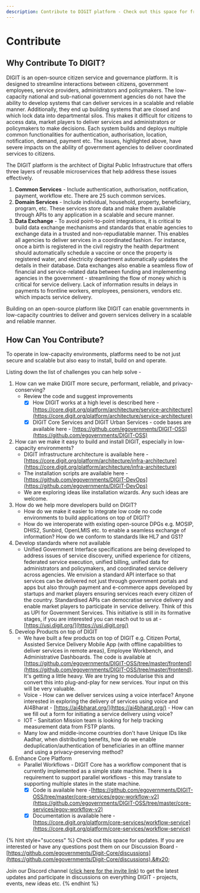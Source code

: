 ```yaml
---
description: Contribute to DIGIT platform - Check out this space for frequent updates
---
```


# Contribute

## **Why Contribute To DIGIT?**

DIGIT is an open-source citizen service and governance platform. It is designed to streamline interactions between citizens, government employees, service providers, administrators and policymakers. The low-capacity national and sub-national government agencies do not have the ability to develop systems that can deliver services in a scalable and reliable manner. Additionally, they end up building systems that are closed and which lock data into departmental silos. This makes it difficult for citizens to access data, market players to deliver services and administrators or policymakers to make decisions. Each system builds and deploys multiple common functionalities for authentication, authorisation, location, notification, demand, payment etc. The issues, highlighted above, have severe impacts on the ability of government agencies to deliver coordinated services to citizens. &#x20;

The DIGIT platform is the architect of Digital Public Infrastructure that offers three layers of reusable microservices that help address these issues effectively.

1. **Common Services** - Include authentication, authorisation, notification, payment, workflow etc. There are 25 such common services.&#x20;
2. **Domain Services** - Include individual, household, property, beneficiary, program, etc. These services store data and make them available through APIs to any application in a scalable and secure manner.&#x20;
3. **Data Exchange** - To avoid point-to-point integrations, it is critical to build data exchange mechanisms and standards that enable agencies to exchange data in a trusted and non-repudiatable manner. This enables all agencies to deliver services in a coordinated fashion. For instance, once a birth is registered in the civil registry the health department should automatically schedule a vaccine or once the property is registered water, and electricity department automatically updates the details in their database. Data exchanges also enable a seamless flow of financial and service-related data between funding and implementing agencies in the government - streamlining the flow of money which is critical for service delivery. Lack of information results in delays in payments to frontline workers, employees, pensioners, vendors etc. which impacts service delivery.&#x20;

Building on an open-source platform like DIGIT can enable governments in low-capacity countries to deliver and govern services delivery in a scalable and reliable manner.&#x20;

## **How Can You Contribute?**

To operate in low-capacity environments, platforms need to be not just secure and scalable but also easy to install, build on and operate.&#x20;

Listing down the list of challenges you can help solve -&#x20;

1. How can we make DIGIT more secure, performant, reliable, and privacy-conserving?&#x20;
   * Review the code and suggest improvements
     * [x] How DIGIT works at a high level is described here - [https://core.digit.org/platform/architecture/service-architecture](https://core.digit.org/platform/architecture/service-architecture)
     * [x] DIGIT Core Services and DIGIT Urban Services - code bases are available here - [https://github.com/egovernments/DIGIT-OSS](https://github.com/egovernments/DIGIT-OSS)
2. How can we make it easy to build and install DIGIT, especially in low-capacity environments?
   * DIGIT infrastructure architecture is available here - [https://core.digit.org/platform/architecture/infra-architecture](https://core.digit.org/platform/architecture/infra-architecture)
   * The installation scripts are available here - [https://github.com/egovernments/DIGIT-DevOps](https://github.com/egovernments/DIGIT-DevOps)
   * We are exploring ideas like installation wizards. Any such ideas are welcome.&#x20;
3. How do we help more developers build on DIGIT?
   * How do we make it easier to integrate low code no code environments to build applications on top of DIGIT?
   * How do we interoperate with existing open-source DPGs e.g. MOSIP, DHIS2, Sunbird, OpenLMIS etc. to enable a seamless exchange of information? How do we conform to standards like HL7 and GS1?&#x20;
4. Develop standards where not available&#x20;
   * Unified Government Interface specifications are being developed to address issues of service discovery, unified experience for citizens, federated service execution, unified billing, unified data for administrators and policymakers, and coordinated service delivery across agencies. We envision a standard API interface so that services can be delivered not just through government portals and apps but also through payment and e-commerce apps developed by startups and market players ensuring services reach every citizen of the country. Standardised APIs can democratise service delivery and enable market players to participate in service delivery. Think of this as UPI for Government Services. This initiative is still in its formative stages, if you are interested you can reach out to us at - [https://usi.digit.org/](https://usi.digit.org/)
5. Develop Products on top of DIGIT
   * We have built a few products on top of DIGIT e.g. Citizen Portal, Assisted Service Delivery Mobile App (with offline capabilities to deliver services in remote areas), Employee Workbench, and Administrative Dashboards. The code is available at [https://github.com/egovernments/DIGIT-OSS/tree/master/frontend](https://github.com/egovernments/DIGIT-OSS/tree/master/frontend). It's getting a little heavy. We are trying to modularise this and convert this into plug-and-play for new services. Your input on this will be very valuable.
   * Voice - How can we deliver services using a voice interface? Anyone interested in exploring the delivery of services using voice and AI4Bharat - [https://ai4bharat.org/](https://ai4bharat.org/) - How can we fill out a form for initiating a service delivery using voice?&#x20;
   * IOT - Sanitation Mission team is looking for help tracking measurement data from FSTP plants.
   * Many low and middle-income countries don't have Unique IDs like Aadhar, when distributing benefits, how do we enable deduplication/authentication of beneficiaries in an offline manner and using a privacy-preserving method?
6. Enhance Core Platform
   * Parallel Workflows - DIGIT Core has a workflow component that is currently implemented as a simple state machine. There is a requirement to support parallel workflows - this may translate to supporting multiple states in the state machine.&#x20;
     * [x] Code is available here -[https://github.com/egovernments/DIGIT-OSS/tree/master/core-services/egov-workflow-v2](https://github.com/egovernments/DIGIT-OSS/tree/master/core-services/egov-workflow-v2)
     * [x] Documentation is available here - [https://core.digit.org/platform/core-services/workflow-service](https://core.digit.org/platform/core-services/workflow-service)

{% hint style="success" %}
Check out this space for updates. If you are interested or have any questions post them on our Discussion Board - [https://github.com/egovernments/Digit-Core/discussions](https://github.com/egovernments/Digit-Core/discussions).&#x20;

Join our Discord channel ([click here for the invite link](https://discord.gg/X7QAjmvjBp)) to get the latest updates and participate in discussions on everything DIGIT - projects, events, new ideas etc.
{% endhint %}

